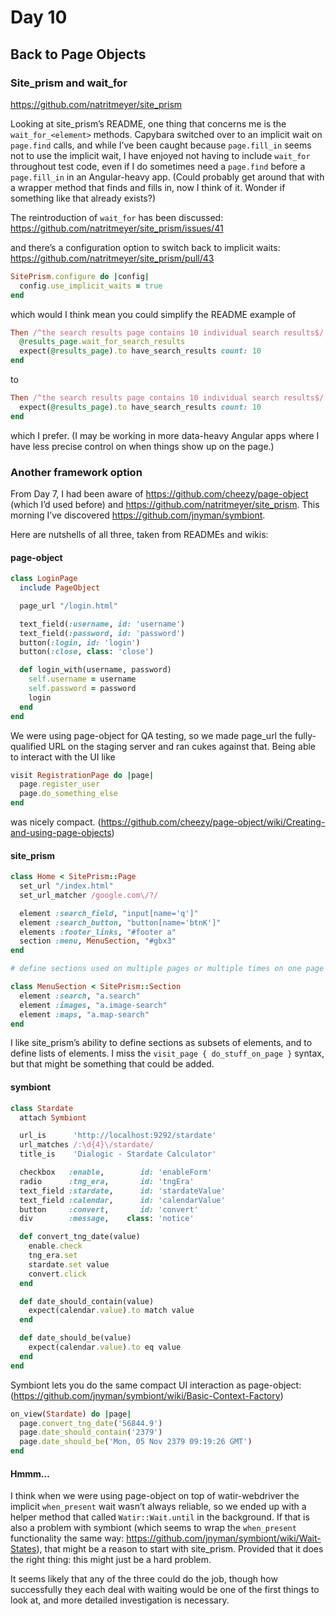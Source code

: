 # Day 10

## Back to Page Objects

### Site_prism and wait_for

https://github.com/natritmeyer/site_prism

Looking at site_prism’s README, one thing that concerns me is the
`wait_for_<element>` methods.  Capybara switched over to an implicit wait on
`page.find` calls, and while I’ve been caught because `page.fill_in` seems not
to use the implicit wait, I have enjoyed not having to include `wait_for`
throughout test code, even if I do sometimes need a `page.find` before a
`page.fill_in` in an Angular-heavy app.  (Could probably get around
that with a wrapper method that finds and fills in, now I think of it.  Wonder
if something like that already exists?)

The reintroduction of `wait_for` has been discussed:
https://github.com/natritmeyer/site_prism/issues/41

and there’s a configuration option to switch back to implicit waits:
https://github.com/natritmeyer/site_prism/pull/43

```ruby
SitePrism.configure do |config|
  config.use_implicit_waits = true
end
```

which would I think mean you could simplify the README example of

```ruby
Then /^the search results page contains 10 individual search results$/ do
  @results_page.wait_for_search_results
  expect(@results_page).to have_search_results count: 10
end
```

to

```ruby
Then /^the search results page contains 10 individual search results$/ do
  expect(@results_page).to have_search_results count: 10
end
```

which I prefer.  (I may be working in more data-heavy Angular apps where I have
less precise control on when things show up on the page.)

### Another framework option

From Day 7, I had been aware of https://github.com/cheezy/page-object (which I’d
used before) and https://github.com/natritmeyer/site_prism.  This morning I’ve
discovered https://github.com/jnyman/symbiont.

Here are nutshells of all three, taken from READMEs and wikis:

#### page-object

```ruby
class LoginPage
  include PageObject

  page_url "/login.html"

  text_field(:username, id: 'username')
  text_field(:password, id: 'password')
  button(:login, id: 'login')
  button(:close, class: 'close')

  def login_with(username, password)
    self.username = username
    self.password = password
    login
  end
end
```

We were using page-object for QA testing, so we made page_url the
fully-qualified URL on the staging server and ran cukes against that.  Being
able to interact with the UI like

```ruby
visit RegistrationPage do |page|
  page.register_user
  page.do_something_else
end
```

was nicely compact.  (https://github.com/cheezy/page-object/wiki/Creating-and-using-page-objects)

#### site_prism

```ruby
class Home < SitePrism::Page
  set_url "/index.html"
  set_url_matcher /google.com\/?/

  element :search_field, "input[name='q']"
  element :search_button, "button[name='btnK']"
  elements :footer_links, "#footer a"
  section :menu, MenuSection, "#gbx3"
end

# define sections used on multiple pages or multiple times on one page

class MenuSection < SitePrism::Section
  element :search, "a.search"
  element :images, "a.image-search"
  element :maps, "a.map-search"
end
```

I like site_prism’s ability to define sections as subsets of elements, and to
define lists of elements.  I miss the `visit_page { do_stuff_on_page }` syntax,
but that might be something that could be added.

#### symbiont

```ruby
class Stardate
  attach Symbiont

  url_is      'http://localhost:9292/stardate'
  url_matches /:\d{4}\/stardate/
  title_is    'Dialogic - Stardate Calculator'

  checkbox   :enable,        id: 'enableForm'
  radio      :tng_era,       id: 'tngEra'
  text_field :stardate,      id: 'stardateValue'
  text_field :calendar,      id: 'calendarValue'
  button     :convert,       id: 'convert'
  div        :message,    class: 'notice'

  def convert_tng_date(value)
    enable.check
    tng_era.set
    stardate.set value
    convert.click
  end

  def date_should_contain(value)
    expect(calendar.value).to match value
  end

  def date_should_be(value)
    expect(calendar.value).to eq value
  end
end
```

Symbiont lets you do the same compact UI interaction as page-object: (https://github.com/jnyman/symbiont/wiki/Basic-Context-Factory)

```ruby
on_view(Stardate) do |page|
  page.convert_tng_date('56844.9')
  page.date_should_contain('2379')
  page.date_should_be('Mon, 05 Nov 2379 09:19:26 GMT')
end
```

#### Hmmm…

I think when we were using page-object on top of watir-webdriver the implicit
`when_present` wait wasn’t always reliable, so we ended up with a helper method
that called `Watir::Wait.until` in the background.  If that is also a problem
with symbiont (which seems to wrap the `when_present` functionality the same
way: https://github.com/jnyman/symbiont/wiki/Wait-States), that might be a
reason to start with site_prism.  Provided that it does the right thing: this
might just be a hard problem.

It seems likely that any of the three could do the job, though how successfully
they each deal with waiting would be one of the first things to look at, and
more detailed investigation is necessary.
